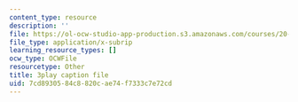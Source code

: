 ```yaml
---
content_type: resource
description: ''
file: https://ol-ocw-studio-app-production.s3.amazonaws.com/courses/20-219-becoming-the-next-bill-nye-writing-and-hosting-the-educational-show-january-iap-2015/7cd8930584c8820cae74f7333c7e72cd_ViSVJJoo7nE.srt
file_type: application/x-subrip
learning_resource_types: []
ocw_type: OCWFile
resourcetype: Other
title: 3play caption file
uid: 7cd89305-84c8-820c-ae74-f7333c7e72cd
---
```

